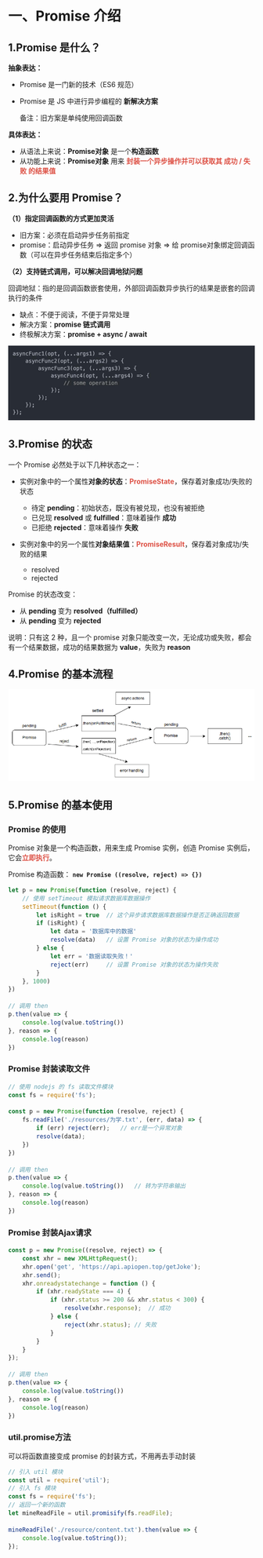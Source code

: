 # 一、Promise 介绍

## 1.Promise 是什么？

**抽象表达：**

- Promise 是一门新的技术（ES6 规范）

- Promise 是 JS 中进行异步编程的 **新解决方案**

  备注：旧方案是单纯使用回调函数

**具体表达：**

- 从语法上来说：**Promise对象** 是一个**构造函数**
- 从功能上来说：**Promise对象** 用来 <strong style="color:#DD5145">封装一个异步操作并可以获取其 成功 / 失败 的结果值</strong>



## 2.为什么要用 Promise？

**（1）指定回调函数的方式更加灵活**

- 旧方案：必须在启动异步任务前指定
- promise：启动异步任务 => 返回 promise 对象 => 给 promise对象绑定回调函数（可以在异步任务结束后指定多个）

**（2）支持链式调用，可以解决回调地狱问题**

回调地狱：指的是回调函数嵌套使用，外部回调函数异步执行的结果是嵌套的回调执行的条件

- 缺点：不便于阅读，不便于异常处理
- 解决方案：**promise 链式调用**
- 终极解决方案：**promise + async / await**

![](Introduction.assets/回调地狱.jpg)



## 3.Promise 的状态

一个 Promise 必然处于以下几种状态之一：

- 实例对象中的一个属性**对象的状态**：<strong style="color:#DD5145">PromiseState</strong>，保存着对象成功/失败的状态

  - 待定 **pending**：初始状态，既没有被兑现，也没有被拒绝
  - 已兑现 **resolved** 或 **fulfilled**：意味着操作 **成功**
  - 已拒绝 **rejected**：意味着操作 **失败**
- 实例对象中的另一个属性**对象结果值**：<strong style="color:#DD5145">PromiseResult</strong>，保存着对象成功/失败的结果
  - resolved
  - rejected

Promise 的状态改变：

- 从 **pending** 变为 **resolved（fulfilled）**
- 从 **pending** 变为 **rejected**

说明：只有这 2 种，且一个 promise 对象只能改变一次，无论成功或失败，都会有一个结果数据，成功的结果数据为 **value**，失败为 **reason**



## 4.Promise 的基本流程

![](Introduction.assets/promises.png)



## 5.Promise 的基本使用

### Promise 的使用

Promise 对象是一个构造函数，用来生成 Promise 实例，创造 Promise 实例后，它会<strong style="color:#DD5145">立即执行</strong>。

Promise 构造函数： **`new Promise ((resolve, reject) => {})`**

```javascript
let p = new Promise(function (resolve, reject) {
    // 使用 setTimeout 模拟请求数据库数据操作
    setTimeout(function () {
        let isRight = true	// 这个异步请求数据库数据操作是否正确返回数据
        if (isRight) {
            let data = '数据库中的数据'
            resolve(data)	// 设置 Promise 对象的状态为操作成功
        } else {
            let err = '数据读取失败！'
            reject(err) 	// 设置 Promise 对象的状态为操作失败
        }
    }, 1000)
})

// 调用 then
p.then(value => {
    console.log(value.toString())
}, reason => {
    console.log(reason)
})
```



### Promise 封装读取文件

```javascript
// 使用 nodejs 的 fs 读取文件模块
const fs = require('fs');

const p = new Promise(function (resolve, reject) {
    fs.readFile('./resources/为学.txt', (err, data) => {
        if (err) reject(err);	// err是一个异常对象
        resolve(data);
    })
})

// 调用 then
p.then(value => {
    console.log(value.toString()) 	// 转为字符串输出
}, reason => {
    console.log(reason)
})
```



### Promise 封装Ajax请求

```javascript
const p = new Promise((resolve, reject) => {
    const xhr = new XMLHttpRequest();
    xhr.open('get', 'https://api.apiopen.top/getJoke');
    xhr.send();
    xhr.onreadystatechange = function () {
        if (xhr.readyState === 4) {
            if (xhr.status >= 200 && xhr.status < 300) {
                resolve(xhr.response);	// 成功
            } else {
                reject(xhr.status);	// 失败
            }
        }
    }
});

// 调用 then
p.then(value => {
    console.log(value.toString())
}, reason => {
    console.log(reason)
})
```



### util.promise方法

可以将函数直接变成 promise 的封装方式，不用再去手动封装

```javascript
// 引入 util 模块
const util = require('util');
// 引入 fs 模块
const fs = require('fs');
// 返回一个新的函数
let mineReadFile = util.promisify(fs.readFile);

mineReadFile('./resource/content.txt').then(value => {
	console.log(value.toString());
});
```
